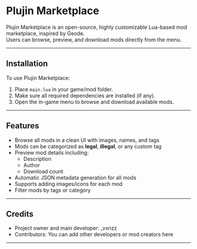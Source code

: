 # Plujin Marketplace

Plujin Marketplace is an open-source, highly customizable Lua-based mod marketplace, inspired by Geode.  
Users can browse, preview, and download mods directly from the menu.

---

## Installation

To use Plujin Marketplace:

1. Place `main.lua` in your game/mod folder.
2. Make sure all required dependencies are installed (if any).
3. Open the in-game menu to browse and download available mods.

---

## Features

- Browse all mods in a clean UI with images, names, and tags
- Mods can be categorized as **legal**, **illegal**, or any custom tag
- Preview mod details including:
  - Description
  - Author
  - Download count
- Automatic JSON metadata generation for all mods
- Supports adding images/icons for each mod
- Filter mods by tags or category

---

## Credits

- Project owner and main developer: \_vxnzz
- Contributors: You can add other developers or mod creators here

---
